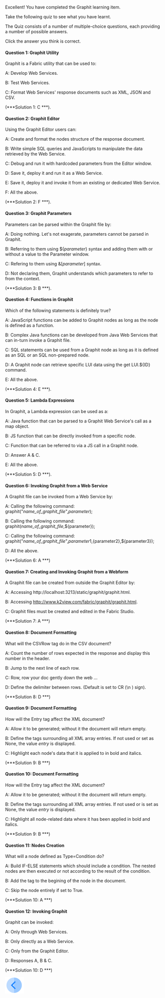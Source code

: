 
Excellent! You have completed the Graphit learning item.


Take the following quiz to see what you have learnt. 

The Quiz consists of a number of multiple-choice questions, each providing a number of possible answers. 

Click the answer you think is correct. 



#### Question 1: Graphit Utility

Graphit is a Fabric utility that can be used to:

A: Develop Web Services.

B: Test Web Services. 

C: Format Web Services' response documents such as XML, JSON and CSV.

(***Solution 1: C ***).



#### Question 2: Graphit Editor

Using the Graphit Editor users can:

A: Create and format the nodes structure of the response document.

B: Write simple SQL queries and JavaScripts to manipulate the data retrieved by the Web Service.

C: Debug and run it with hardcoded parameters from the Editor window.

D: Save it, deploy it and run it as a Web Service.

E: Save it, deploy it and invoke it from an existing or dedicated Web Service.

F: All the above.

(***Solution 2: F ***).



#### Question 3: Graphit Parameters

Parameters can be parsed within the Graphit file by:

A: Doing nothing. Let's not exagerate, parameters cannot be parsed in Graphit.

B: Referring to them using ${*parameter*} syntax and adding them with or without a value to the Parameter window.

C: Refering to them using &[*parameter*] syntax.

D: Not declaring them, Graphit understands which parameters to refer to from the context.  

(***Solution 3: B ***).



#### Question 4: Functions in Graphit

Which of the following statements is definitely true?

A: JavaScript functions can be added to Graphit nodes as long as the node is defined as a function.

B: Complex Java functions can be developed from Java Web Services that can in-turn invoke a Graphit file.

C: SQL statements can be used from a Graphit node as long as it is defined as an SQL or an SQL non-prepared node.

D: A Graphit node can retrieve specific LUI data using the get LUI.${ID} command.

E: All the above.

(***Solution 4: E ***).



#### Question 5: Lambda Expressions

In Graphit, a Lambda expression can be used as a:

A: Java function that can be parsed to a Graphit Web Service's call as a map object.

B: JS function that can be directly invoked from a specific node.

C: Function that can be referred to via a JS call in a Graphit node.

D: Answer A & C.

E: All the above.

(***Solution 5: D ***).


#### Question 6: Invoking Graphit from a Web Service

A Graphit file can be invoked from a Web Service by:

A: Calling the following command: graphit("*name_of_graphit_file*",*parameter*);

B: Calling the following command: graphit(*name_of_graphit_file*,${parameter});

C: Calling the following command: graphit("*name_of_graphit_file*",${parameter1},${parameter2},${parameter3});

D: All the above.

(***Solution 6: A ***)


#### Question 7: Creating and Invoking Graphit from a Webform

A Graphit file can be created from outside the Graphit Editor by:

A: Accessing http://localhost:3213/static/graphit/graphit.html.

B: Accessing http://www.k2view.com/fabric/graphit/graphit.html.

C: Graphit files must be created and edited in the Fabric Studio.

(***Solution 7: A ***)


#### Question 8: Document Formatting

What will the CSVRow tag do in the CSV document?

A: Count the number of rows expected in the response and display this number in the header. 

B: Jump to the next line of each row.

C: Row, row your doc gently down the web ...

D: Define the delimiter between rows. (Default is set to CR (\n ) sign).

(***Solution 8: D ***)


#### Question 9: Document Formatting

How will the Entry tag affect the XML document? 

A: Allow it to be generated; without it the document will return empty. 

B: Define the tags surrounding all XML array entries. If not used or set as None, the value *entry* is displayed.

C: Highlight each node's data that it  is applied to in bold and italics.

(***Solution 9: B ***)


#### Question 10: Document Formatting

How will the Entry tag affect the XML document? 

A: Allow it to be generated; without it the document will return empty. 

B: Define the tags surrounding all XML array entries. If not used or is set as None, the value *entry* is displayed.

C: Highlight all node-related data where it has been applied in bold and italics.

(***Solution 9: B ***)


#### Question 11: Nodes Creation 

What will a node defined as Type=Condition do?

A: Build IF-ELSE statements which should include a condition. The nested nodes are then executed or not according to the result of the condition. 

B: Add the tag <Condition> to the begining of the node in the document.

C: Skip the node entirely if set to True.

(***Solution 10: A ***)


#### Question 12: Invoking Graphit

Graphit can be invoked:

A: Only through Web Services.

B: Only directly as a Web Service.

C: Only from the Graphit Editor.

D: Responses A, B & C.

(***Solution 10: D ***)



[![Previous](/articles/images/Previous.png)](/academy/Training_Level_1/06_web_services/06_how_to_use_graphit.md)
